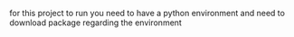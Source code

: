 for this project to run you need to have a python environment 
and need to download package regarding the environment
